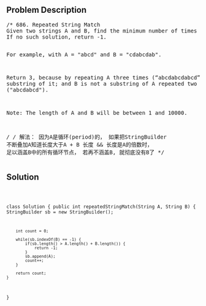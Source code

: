 <!--
<style>
  body { font-family: Arial, sans-serif; }
  .container { max-width: 100%; margin: auto; padding: 20px; }
  .comment-block { background-color: #f9f9f9; padding: 10px; border-left: 5px solid #ccc; max-width: 50%; margin: auto;}
  .code-block { background-color: #f4f4f4; padding: 10px; border: 1px solid #ddd; }
</style>
-->

<div class='container'>
<h2>Problem Description</h2>
<div class='comment-block'>
<pre>
/* 686. Repeated String Match
Given two strings A and B, find the minimum number of times A has to be repeated such that B is a substring of it. 
If no such solution, return -1.

For example, with A = "abcd" and B = "cdabcdab".

Return 3, because by repeating A three times (“abcdabcdabcd”), B is a substring of it; 
and B is not a substring of A repeated two times ("abcdabcd").

Note:
The length of A and B will be between 1 and 10000.

*/
/* 
解法： 因为A是循环(period)的， 如果把StringBuilder 不断叠加A知道长度大于A + B 长度 && 长度是A的倍数时，
足以涵盖B中的所有循环节点， 若再不涵盖B, 就彻底没有B了
*/
</pre>
</div>

<h2>Solution</h2>
<div class='code-block'>
<pre><code class='language-java'>


class Solution {
    public int repeatedStringMatch(String A, String B) {
        StringBuilder sb = new StringBuilder();

        int count = 0;
        
        while(sb.indexOf(B) == -1) {
            if(sb.length() > A.length() + B.length()) {
                return -1;
            }
            sb.append(A);
            count++;
        }
        
        return count;
    }
}</code></pre>
</div>
</div>

